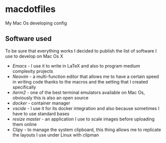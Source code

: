 # macdotfiles
 My Mac Os developing config
 
## Software used
To be sure that everything works I decided to publish the list of software I use to develop on Mac Os X
- *Emacs* - I use it to write in LaTeX and also to program medium complexity projects
- *Neovim* - a multi-function editor that allows me to have a certain speed in writing code thanks to the macros and the setting that I created specifically
- *iterm2* - one of the best terminal emulators available on Mac Os, obviously this is also an open source
- *docker* - container manager
- *vscide* - I use it for its docker integration and also because sometimes I have to use standard bases
- *resize master* - an application I use to scale images before uploading them online
- Clipy - to manage the system clipboard, this thing allows me to replicate the layouts I use under Linux with clipman

## 
